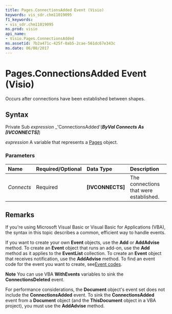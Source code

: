 ```yaml
---
title: Pages.ConnectionsAdded Event (Visio)
keywords: vis_sdr.chm11019095
f1_keywords:
- vis_sdr.chm11019095
ms.prod: visio
api_name:
- Visio.Pages.ConnectionsAdded
ms.assetid: 7b2a471c-425f-0ab5-2cae-561dc67e343c
ms.date: 06/08/2017
---
```



# Pages.ConnectionsAdded Event (Visio)

Occurs after connections have been established between shapes.


## Syntax

Private Sub  _expression_ _'ConnectionsAdded'(**_ByVal Connects As [IVCONNECTS]_**)

 _expression_ A variable that represents a [Pages](./Visio.Pages.md) object.


### Parameters



|**Name**|**Required/Optional**|**Data Type**|**Description**|
|:-----|:-----|:-----|:-----|
| _Connects_|Required| **[IVCONNECTS]**|The connections that were established.|

## Remarks

If you're using Microsoft Visual Basic or Visual Basic for Applications (VBA), the syntax in this topic describes a common, efficient way to handle events.

If you want to create your own  **Event** objects, use the **Add** or **AddAdvise** method. To create an **Event** object that runs an add-on, use the **Add** method as it applies to the **EventList** collection. To create an **Event** object that receives notification, use the **AddAdvise** method. To find an event code for the event you want to create, see[Event codes](../visio/Concepts/event-codesvisio.md).




 **Note**   You can use VBA **WithEvents** variables to sink the **ConnectionsDeleted** event.

For performance considerations, the  **Document** object's event set does not include the **ConnectionsAdded** event. To sink the **ConnectionsAdded** event from a **Document** object (and the **ThisDocument** object in a VBA project), you must use the **AddAdvise** method.



